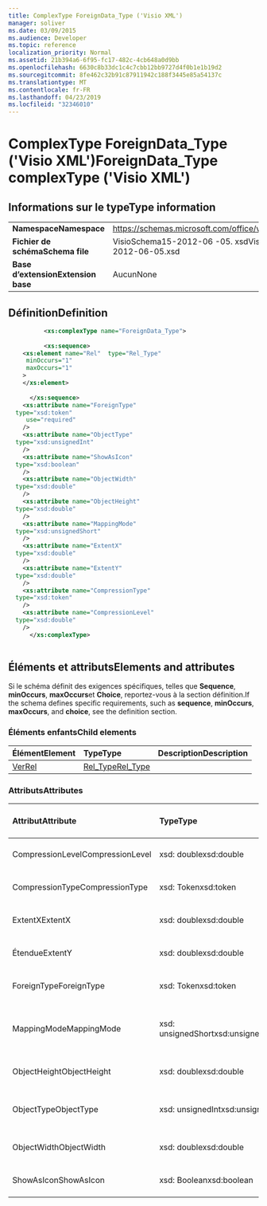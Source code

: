 ```yaml
---
title: ComplexType ForeignData_Type ('Visio XML')
manager: soliver
ms.date: 03/09/2015
ms.audience: Developer
ms.topic: reference
localization_priority: Normal
ms.assetid: 21b394a6-6f95-fc17-482c-4cb648a0d9bb
ms.openlocfilehash: 6630c8b33dc1c4c7cbb12bb9727d4f0b1e1b19d2
ms.sourcegitcommit: 8fe462c32b91c87911942c188f3445e85a54137c
ms.translationtype: MT
ms.contentlocale: fr-FR
ms.lasthandoff: 04/23/2019
ms.locfileid: "32346010"
---
```

# <a name="foreigndatatype-complextype-visio-xml"></a><span data-ttu-id="a64a8-102">ComplexType ForeignData_Type ('Visio XML')</span><span class="sxs-lookup"><span data-stu-id="a64a8-102">ForeignData_Type complexType ('Visio XML')</span></span>

## <a name="type-information"></a><span data-ttu-id="a64a8-103">Informations sur le type</span><span class="sxs-lookup"><span data-stu-id="a64a8-103">Type information</span></span>

|||
|:-----|:-----|
|<span data-ttu-id="a64a8-104">**Namespace**</span><span class="sxs-lookup"><span data-stu-id="a64a8-104">**Namespace**</span></span> <br/> |https://schemas.microsoft.com/office/visio/2011/1/core  <br/> |
|<span data-ttu-id="a64a8-105">**Fichier de schéma**</span><span class="sxs-lookup"><span data-stu-id="a64a8-105">**Schema file**</span></span> <br/> |<span data-ttu-id="a64a8-106">VisioSchema15-2012-06 -05. xsd</span><span class="sxs-lookup"><span data-stu-id="a64a8-106">VisioSchema15-2012-06-05.xsd</span></span>  <br/> |
|<span data-ttu-id="a64a8-107">**Base d’extension**</span><span class="sxs-lookup"><span data-stu-id="a64a8-107">**Extension base**</span></span> <br/> |<span data-ttu-id="a64a8-108">Aucun</span><span class="sxs-lookup"><span data-stu-id="a64a8-108">None</span></span>  <br/> |
   
## <a name="definition"></a><span data-ttu-id="a64a8-109">Définition</span><span class="sxs-lookup"><span data-stu-id="a64a8-109">Definition</span></span>

```XML
          <xs:complexType name="ForeignData_Type">
          
          <xs:sequence>
    <xs:element name="Rel"  type="Rel_Type"
     minOccurs="1"
     maxOccurs="1"
    >
    </xs:element>
    
      </xs:sequence>
    <xs:attribute name="ForeignType"
  type="xsd:token"
     use="required"
    />
    <xs:attribute name="ObjectType"
  type="xsd:unsignedInt"
    />
    <xs:attribute name="ShowAsIcon"
  type="xsd:boolean"
    />
    <xs:attribute name="ObjectWidth"
  type="xsd:double"
    />
    <xs:attribute name="ObjectHeight"
  type="xsd:double"
    />
    <xs:attribute name="MappingMode"
  type="xsd:unsignedShort"
    />
    <xs:attribute name="ExtentX"
  type="xsd:double"
    />
    <xs:attribute name="ExtentY"
  type="xsd:double"
    />
    <xs:attribute name="CompressionType"
  type="xsd:token"
    />
    <xs:attribute name="CompressionLevel"
  type="xsd:double"
    />
      </xs:complexType>
      
```

## <a name="elements-and-attributes"></a><span data-ttu-id="a64a8-110">Éléments et attributs</span><span class="sxs-lookup"><span data-stu-id="a64a8-110">Elements and attributes</span></span>

<span data-ttu-id="a64a8-111">Si le schéma définit des exigences spécifiques, telles que **Sequence**, **minOccurs**, **maxOccurs**et **Choice**, reportez-vous à la section définition.</span><span class="sxs-lookup"><span data-stu-id="a64a8-111">If the schema defines specific requirements, such as **sequence**, **minOccurs**, **maxOccurs**, and **choice**, see the definition section.</span></span> 
  
### <a name="child-elements"></a><span data-ttu-id="a64a8-112">Éléments enfants</span><span class="sxs-lookup"><span data-stu-id="a64a8-112">Child elements</span></span>

|<span data-ttu-id="a64a8-113">**Élément**</span><span class="sxs-lookup"><span data-stu-id="a64a8-113">**Element**</span></span>|<span data-ttu-id="a64a8-114">**Type**</span><span class="sxs-lookup"><span data-stu-id="a64a8-114">**Type**</span></span>|<span data-ttu-id="a64a8-115">**Description**</span><span class="sxs-lookup"><span data-stu-id="a64a8-115">**Description**</span></span>|
|:-----|:-----|:-----|
|[<span data-ttu-id="a64a8-116">Ver</span><span class="sxs-lookup"><span data-stu-id="a64a8-116">Rel</span></span>](rel-element-foreigndata_type-complextypevisio-xml.md) <br/> |[<span data-ttu-id="a64a8-117">Rel_Type</span><span class="sxs-lookup"><span data-stu-id="a64a8-117">Rel_Type</span></span>](rel_type-complextypevisio-xml.md) <br/> ||
   
### <a name="attributes"></a><span data-ttu-id="a64a8-118">Attributs</span><span class="sxs-lookup"><span data-stu-id="a64a8-118">Attributes</span></span>

|<span data-ttu-id="a64a8-119">**Attribut**</span><span class="sxs-lookup"><span data-stu-id="a64a8-119">**Attribute**</span></span>|<span data-ttu-id="a64a8-120">**Type**</span><span class="sxs-lookup"><span data-stu-id="a64a8-120">**Type**</span></span>|<span data-ttu-id="a64a8-121">**Obligatoire**</span><span class="sxs-lookup"><span data-stu-id="a64a8-121">**Required**</span></span>|<span data-ttu-id="a64a8-122">**Description**</span><span class="sxs-lookup"><span data-stu-id="a64a8-122">**Description**</span></span>|<span data-ttu-id="a64a8-123">**Valeurs possibles**</span><span class="sxs-lookup"><span data-stu-id="a64a8-123">**Possible values**</span></span>|
|:-----|:-----|:-----|:-----|:-----|
|<span data-ttu-id="a64a8-124">CompressionLevel</span><span class="sxs-lookup"><span data-stu-id="a64a8-124">CompressionLevel</span></span>  <br/> |<span data-ttu-id="a64a8-125">xsd: double</span><span class="sxs-lookup"><span data-stu-id="a64a8-125">xsd:double</span></span>  <br/> |<span data-ttu-id="a64a8-126">facultatif</span><span class="sxs-lookup"><span data-stu-id="a64a8-126">optional</span></span>  <br/> ||<span data-ttu-id="a64a8-127">Valeurs du type xsd: double.</span><span class="sxs-lookup"><span data-stu-id="a64a8-127">Values of the xsd:double type.</span></span>  <br/> |
|<span data-ttu-id="a64a8-128">CompressionType</span><span class="sxs-lookup"><span data-stu-id="a64a8-128">CompressionType</span></span>  <br/> |<span data-ttu-id="a64a8-129">xsd: Token</span><span class="sxs-lookup"><span data-stu-id="a64a8-129">xsd:token</span></span>  <br/> |<span data-ttu-id="a64a8-130">facultatif</span><span class="sxs-lookup"><span data-stu-id="a64a8-130">optional</span></span>  <br/> ||<span data-ttu-id="a64a8-131">Valeurs du type xsd: Token.</span><span class="sxs-lookup"><span data-stu-id="a64a8-131">Values of the xsd:token type.</span></span>  <br/> |
|<span data-ttu-id="a64a8-132">ExtentX</span><span class="sxs-lookup"><span data-stu-id="a64a8-132">ExtentX</span></span>  <br/> |<span data-ttu-id="a64a8-133">xsd: double</span><span class="sxs-lookup"><span data-stu-id="a64a8-133">xsd:double</span></span>  <br/> |<span data-ttu-id="a64a8-134">facultatif</span><span class="sxs-lookup"><span data-stu-id="a64a8-134">optional</span></span>  <br/> ||<span data-ttu-id="a64a8-135">Valeurs du type xsd: double.</span><span class="sxs-lookup"><span data-stu-id="a64a8-135">Values of the xsd:double type.</span></span>  <br/> |
|<span data-ttu-id="a64a8-136">Étendue</span><span class="sxs-lookup"><span data-stu-id="a64a8-136">ExtentY</span></span>  <br/> |<span data-ttu-id="a64a8-137">xsd: double</span><span class="sxs-lookup"><span data-stu-id="a64a8-137">xsd:double</span></span>  <br/> |<span data-ttu-id="a64a8-138">facultatif</span><span class="sxs-lookup"><span data-stu-id="a64a8-138">optional</span></span>  <br/> ||<span data-ttu-id="a64a8-139">Valeurs du type xsd: double.</span><span class="sxs-lookup"><span data-stu-id="a64a8-139">Values of the xsd:double type.</span></span>  <br/> |
|<span data-ttu-id="a64a8-140">ForeignType</span><span class="sxs-lookup"><span data-stu-id="a64a8-140">ForeignType</span></span>  <br/> |<span data-ttu-id="a64a8-141">xsd: Token</span><span class="sxs-lookup"><span data-stu-id="a64a8-141">xsd:token</span></span>  <br/> |<span data-ttu-id="a64a8-142">obligatoire</span><span class="sxs-lookup"><span data-stu-id="a64a8-142">required</span></span>  <br/> ||<span data-ttu-id="a64a8-143">Valeurs du type xsd: Token.</span><span class="sxs-lookup"><span data-stu-id="a64a8-143">Values of the xsd:token type.</span></span>  <br/> |
|<span data-ttu-id="a64a8-144">MappingMode</span><span class="sxs-lookup"><span data-stu-id="a64a8-144">MappingMode</span></span>  <br/> |<span data-ttu-id="a64a8-145">xsd: unsignedShort</span><span class="sxs-lookup"><span data-stu-id="a64a8-145">xsd:unsignedShort</span></span>  <br/> |<span data-ttu-id="a64a8-146">facultatif</span><span class="sxs-lookup"><span data-stu-id="a64a8-146">optional</span></span>  <br/> ||<span data-ttu-id="a64a8-147">Valeurs du type xsd: unsignedShort.</span><span class="sxs-lookup"><span data-stu-id="a64a8-147">Values of the xsd:unsignedShort type.</span></span>  <br/> |
|<span data-ttu-id="a64a8-148">ObjectHeight</span><span class="sxs-lookup"><span data-stu-id="a64a8-148">ObjectHeight</span></span>  <br/> |<span data-ttu-id="a64a8-149">xsd: double</span><span class="sxs-lookup"><span data-stu-id="a64a8-149">xsd:double</span></span>  <br/> |<span data-ttu-id="a64a8-150">facultatif</span><span class="sxs-lookup"><span data-stu-id="a64a8-150">optional</span></span>  <br/> ||<span data-ttu-id="a64a8-151">Valeurs du type xsd: double.</span><span class="sxs-lookup"><span data-stu-id="a64a8-151">Values of the xsd:double type.</span></span>  <br/> |
|<span data-ttu-id="a64a8-152">ObjectType</span><span class="sxs-lookup"><span data-stu-id="a64a8-152">ObjectType</span></span>  <br/> |<span data-ttu-id="a64a8-153">xsd: unsignedInt</span><span class="sxs-lookup"><span data-stu-id="a64a8-153">xsd:unsignedInt</span></span>  <br/> |<span data-ttu-id="a64a8-154">facultatif</span><span class="sxs-lookup"><span data-stu-id="a64a8-154">optional</span></span>  <br/> ||<span data-ttu-id="a64a8-155">Valeurs du type xsd: unsignedInt.</span><span class="sxs-lookup"><span data-stu-id="a64a8-155">Values of the xsd:unsignedInt type.</span></span>  <br/> |
|<span data-ttu-id="a64a8-156">ObjectWidth</span><span class="sxs-lookup"><span data-stu-id="a64a8-156">ObjectWidth</span></span>  <br/> |<span data-ttu-id="a64a8-157">xsd: double</span><span class="sxs-lookup"><span data-stu-id="a64a8-157">xsd:double</span></span>  <br/> |<span data-ttu-id="a64a8-158">facultatif</span><span class="sxs-lookup"><span data-stu-id="a64a8-158">optional</span></span>  <br/> ||<span data-ttu-id="a64a8-159">Valeurs du type xsd: double.</span><span class="sxs-lookup"><span data-stu-id="a64a8-159">Values of the xsd:double type.</span></span>  <br/> |
|<span data-ttu-id="a64a8-160">ShowAsIcon</span><span class="sxs-lookup"><span data-stu-id="a64a8-160">ShowAsIcon</span></span>  <br/> |<span data-ttu-id="a64a8-161">xsd: Boolean</span><span class="sxs-lookup"><span data-stu-id="a64a8-161">xsd:boolean</span></span>  <br/> |<span data-ttu-id="a64a8-162">facultatif</span><span class="sxs-lookup"><span data-stu-id="a64a8-162">optional</span></span>  <br/> ||<span data-ttu-id="a64a8-163">Valeurs du type xsd: Boolean.</span><span class="sxs-lookup"><span data-stu-id="a64a8-163">Values of the xsd:boolean type.</span></span>  <br/> |
   


